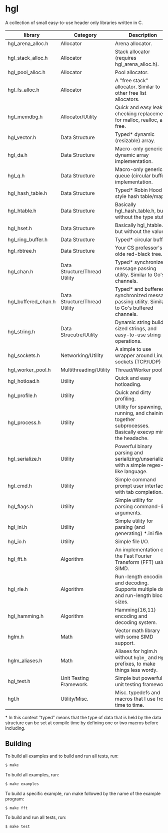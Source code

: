 # hgl
A collection of small easy-to-use header only libraries written in C.

| **library**           | **Category**                  | **Description**                                                                                         |
|-----------------------|-------------------------------|---------------------------------------------------------------------------------------------------------|
| hgl\_arena\_alloc.h   | Allocator                     | Arena allocator.                                                                                        |
| hgl\_stack\_alloc.h   | Allocator                     | Stack allocator (requires hgl\_arena\_alloc.h).                                                         |
| hgl\_pool\_alloc.h    | Allocator                     | Pool allocator.                                                                                         |
| hgl\_fs\_alloc.h      | Allocator                     | A "free stack" allocator. Similar to other free list allocators.                                        |
| hgl\_memdbg.h         | Allocator/Utility             | Quick and easy leak checking replacement for malloc, realloc, and free.                                 |
| hgl\_vector.h         | Data Structure                | Typed\* dynamic (resizable) array.                                                                      |
| hgl\_da.h             | Data Structure                | Macro-only generic dynamic array implementation.                                                        |
| hgl\_q.h              | Data Structure                | Macro-only generic queue (circular buffer) implementation.                                              |
| hgl\_hash\_table.h    | Data Structure                | Typed\* Robin Hood style hash table/map.                                                                |
| hgl\_htable.h         | Data Structure                | Basically hgl\_hash\_table.h, but without the type stuff.                                               |
| hgl\_hset.h           | Data Structure                | Basically hgl\_htable.h, but without the value.                                                         |
| hgl\_ring\_buffer.h   | Data Structure                | Typed\* circular buffer.                                                                                |
| hgl\_rbtree.h         | Data Structure                | Your CS professor's ye olde red-black tree.                                                             |
| hgl\_chan.h           | Data Structure/Thread Utility | Typed\* synchronized message passing utility. Similar to Go's channels.                                 |
| hgl\_buffered\_chan.h | Data Structure/Thread Utility | Typed\* and buffered synchronized message passing utility. Similar to Go's buffered channels.           |
| hgl\_string.h         | Data Strucutre/Utility        | Dynamic string builder, sized strings, and easy-to-use string operations.                               |
| hgl\_sockets.h        | Networking/Utility            | A simple to use wrapper around Linux sockets (TCP/UDP)                                                  |
| hgl\_worker\_pool.h   | Multithreading/Utility        | Thread/Worker pool.                                                                                     |
| hgl\_hotload.h        | Utility                       | Quick and easy hotloading.                                                                              |
| hgl\_profile.h        | Utility                       | Quick and dirty profiling.                                                                              |
| hgl\_process.h        | Utility                       | Utility for spawning, running, and chaining together subprocesses. Basically execvp minus the headache. |
| hgl\_serialize.h      | Utility                       | Powerful binary parsing and serializing/unserializing with a simple regex-like language.                |
| hgl\_cmd.h            | Utility                       | Simple command prompt user interface with tab completion.                                               |
| hgl\_flags.h          | Utility                       | Simple utility for parsing command-line arguments.                                                      |
| hgl\_ini.h            | Utility                       | Simple utility for parsing (and generating) \*.ini files                                                |
| hgl\_io.h             | Utility                       | Simple file I/O.                                                                                        |
| hgl\_fft.h            | Algorithm                     | An implementation of the Fast Fourier Transform (FFT) using SIMD.                                       |
| hgl\_rle.h            | Algorithm                     | Run-length encoding and decoding. Supports multiple data and run-length block sizes.                    |
| hgl\_hamming.h        | Algorithm                     | Hamming(16,11) encoding and decoding system.                                                            |
| hglm.h                | Math                          | Vector math library with some SIMD support.                                                             |
| hglm\_aliases.h       | Math                          | Aliases for hglm.h without `hglm_` and `Hglm` prefixes, to make things less wordy.                      |
| hgl\_test.h           | Unit Testing Framework.       | Simple but powerful unit testing framework.                                                             |
| hgl.h                 | Utility/Misc.                 | Misc. typedefs and macros that I use from time to time.                                                 |

\* In this context "typed" means that the type of data that is held by the data
   structure can be set at compile time by defining one or two macros before including.

## Building

To build all examples and to build and run all tests, run:

```bash
$ make
```

To build all examples, run:

```bash
$ make examples
```

To build a specific example, run make followed by the name of the example program:

```bash
$ make fft
```

To build and run all tests, run:

```bash
$ make test
```

